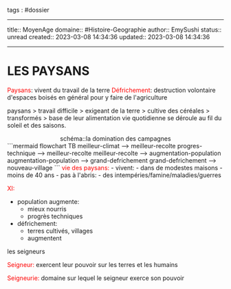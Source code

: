 
tags : #dossier


---

title:: MoyenAge
domaine:: #Histoire-Geographie 
author:: EmySushi
status:: unread
created:: 2023-03-08 14:34:36
updated:: 2023-03-08 14:34:36

---
# LES PAYSANS 

<font color="#ff0000">Paysans</font>:  vivent du travail de la terre 
<font color="#ff0000">Défrichement</font>:  destruction volontaire d'espaces boisés en général pour y faire de l'agriculture

paysans  > travail difficile > exigeant de la terre > cultive des céréales > transformés > base de leur alimentation 
vie quotidienne se déroule au fil du soleil et des saisons.

<center>schéma::la domination des campagnes</center>
```mermaid
flowchart TB
meilleur-climat --> meilleur-recolte
progres-technique --> meilleur-recolte
meilleur-recolte --> augmentation-population
augmentation-population --> grand-defrichement
grand-defrichement --> nouveau-village
```
<font color="#ff0000">vie des paysans: </font>
- vivent:
	-  dans de modestes maisons
	- moins de 40 ans 
- pas à l'abris:
	- des intempéries/famine/maladies/guerres 

<font color="#ff0000">XI:</font>
- population augmente:
	- mieux nourris
	- progrès techniques 
- défrichement:
	- terres cultivés, villages
	- augmentent
 

les seigneurs

<font color="#ff0000">Seigneur:</font> exercent leur pouvoir sur les terres et les humains

<font color="#ff0000">Seigneurie:</font> domaine sur lequel le seigneur exerce son pouvoir 

